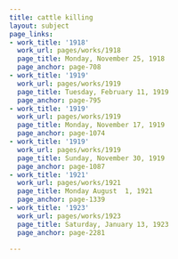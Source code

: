 ```yaml
---
title: cattle killing
layout: subject
page_links:
- work_title: '1918'
  work_url: pages/works/1918
  page_title: Monday, November 25, 1918
  page_anchor: page-708
- work_title: '1919'
  work_url: pages/works/1919
  page_title: Tuesday, February 11, 1919
  page_anchor: page-795
- work_title: '1919'
  work_url: pages/works/1919
  page_title: Monday, November 17, 1919
  page_anchor: page-1074
- work_title: '1919'
  work_url: pages/works/1919
  page_title: Sunday, November 30, 1919
  page_anchor: page-1087
- work_title: '1921'
  work_url: pages/works/1921
  page_title: Monday August  1, 1921
  page_anchor: page-1339
- work_title: '1923'
  work_url: pages/works/1923
  page_title: Saturday, January 13, 1923
  page_anchor: page-2281

---
```

